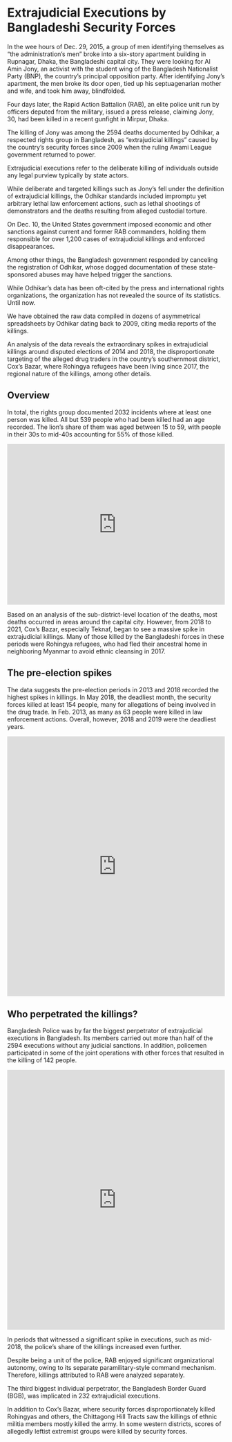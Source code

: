 # Extrajudicial Executions by Bangladeshi Security Forces


In the wee hours of Dec. 29, 2015, a group of men identifying themselves as “the administration’s men” broke into a six-story apartment building in Rupnagar, Dhaka, the Bangladeshi capital city. They were looking for Al Amin Jony, an activist with the student wing of the Bangladesh Nationalist Party (BNP), the country’s principal opposition party. After identifying Jony’s apartment, the men broke its door open, tied up his septuagenarian mother and wife, and took him away, blindfolded. 

Four days later, the Rapid Action Battalion (RAB), an elite police unit run by officers deputed from the military, issued a press release, claiming Jony, 30, had been killed in a recent gunfight in Mirpur, Dhaka.

The killing of Jony was among the 2594 deaths documented by Odhikar, a respected rights group in Bangladesh, as “extrajudicial killings” caused by the country’s security forces since 2009 when the ruling Awami League government returned to power. 

Extrajudicial executions refer to the deliberate killing of individuals outside any legal purview typically by state actors.

While deliberate and targeted killings such as Jony’s fell under the definition of extrajudicial killings, the Odhikar standards included impromptu yet arbitrary lethal law enforcement actions, such as lethal shootings of demonstrators and the deaths resulting from alleged custodial torture. 

On Dec. 10, the United States government imposed economic and other sanctions against current and former RAB commanders, holding them responsible for over 1,200 cases of extrajudicial killings and enforced disappearances. 

Among other things, the Bangladesh government responded by canceling the registration of Odhikar, whose dogged documentation of these state-sponsored abuses may have helped trigger the sanctions.

While Odhikar’s data has been oft-cited by the press and international rights organizations, the organization has not revealed the source of its statistics. Until now. 

We have obtained the raw data compiled in dozens of asymmetrical spreadsheets by Odhikar dating back to 2009, citing media reports of the killings. 

An analysis of the data reveals the extraordinary spikes in extrajudicial killings around disputed elections of 2014 and 2018, the disproportionate targeting of the alleged drug traders in the country’s southernmost district, Cox’s Bazar, where Rohingya refugees have been living since 2017, the regional nature of the killings, among other details.


## Overview

In total, the rights group documented 2032 incidents where at least one person was killed. All but 539 people who had been killed had an age recorded. The lion’s share of them was aged between 15 to 59, with people in their 30s to mid-40s accounting for 55% of those killed.

<iframe title="Extrajudicial Killings in Bangladesh by Age Groups" aria-label="Interactive area chart" id="datawrapper-chart-TYAPR" src="https://datawrapper.dwcdn.net/TYAPR/5/" scrolling="no" frameborder="0" style="width: 0; min-width: 100% !important; border: none;" height="371" data-external="1"></iframe><script type="text/javascript">!function(){"use strict";window.addEventListener("message",(function(e){if(void 0!==e.data["datawrapper-height"]){var t=document.querySelectorAll("iframe");for(var a in e.data["datawrapper-height"])for(var r=0;r<t.length;r++){if(t[r].contentWindow===e.source)t[r].style.height=e.data["datawrapper-height"][a]+"px"}}}))}();
</script>

Based on an analysis of the sub-district-level location of the deaths, most deaths occurred in areas around the capital city. However, from 2018 to 2021, Cox’s Bazar, especially Teknaf, began to see a massive spike in extrajudicial killings. Many of those killed by the Bangladeshi forces in these periods were Rohingya refugees, who had fled their ancestral home in neighboring Myanmar to avoid ethnic cleansing in 2017.




## The pre-election spikes

The data suggests the pre-election periods in 2013 and 2018 recorded the highest spikes in killings. In May 2018, the deadliest month, the security forces killed at least 154 people, many for allegations of being involved in the drug trade. In Feb. 2013, as many as 63 people were killed in law enforcement actions. Overall, however, 2018 and 2019 were the deadliest years.

<iframe title="Extrajudicial Killings in Bangladesh" aria-label="Interactive line chart" id="datawrapper-chart-zb2eV" src="https://datawrapper.dwcdn.net/zb2eV/11/" scrolling="no" frameborder="0" style="width: 0; min-width: 100% !important; border: none;" height="600" data-external="1"></iframe><script type="text/javascript">!function(){"use strict";window.addEventListener("message",(function(e){if(void 0!==e.data["datawrapper-height"]){var t=document.querySelectorAll("iframe");for(var a in e.data["datawrapper-height"])for(var r=0;r<t.length;r++){if(t[r].contentWindow===e.source)t[r].style.height=e.data["datawrapper-height"][a]+"px"}}}))}();
</script>


## Who perpetrated the killings?


Bangladesh Police was by far the biggest perpetrator of extrajudicial executions in Bangladesh. Its members carried out more than half of the 2594 executions without any judicial sanctions. In addition, policemen participated in some of the joint operations with other forces that resulted in the killing of 142 people. 

<iframe title="Extrajudicial Killings in Bangladesh by Perpetrators" aria-label="Stacked Column Chart" id="datawrapper-chart-qWVm8" src="https://datawrapper.dwcdn.net/qWVm8/5/" scrolling="no" frameborder="0" style="width: 0; min-width: 100% !important; border: none;" height="600" data-external="1"></iframe><script type="text/javascript">!function(){"use strict";window.addEventListener("message",(function(e){if(void 0!==e.data["datawrapper-height"]){var t=document.querySelectorAll("iframe");for(var a in e.data["datawrapper-height"])for(var r=0;r<t.length;r++){if(t[r].contentWindow===e.source)t[r].style.height=e.data["datawrapper-height"][a]+"px"}}}))}();
</script>

In periods that witnessed a significant spike in executions, such as mid-2018, the police’s share of the killings increased even further. 

Despite being a unit of the police, RAB enjoyed significant organizational autonomy, owing to its separate paramilitary-style command mechanism. Therefore, killings attributed to RAB were analyzed separately.

The third biggest individual perpetrator, the Bangladesh Border Guard (BGB), was implicated in 232 extrajudicial executions.

In addition to Cox’s Bazar, where security forces disproportionately killed Rohingyas and others, the Chittagong Hill Tracts saw the killings of ethnic militia members mostly killed the army. In some western districts, scores of allegedly leftist extremist groups were killed by security forces.